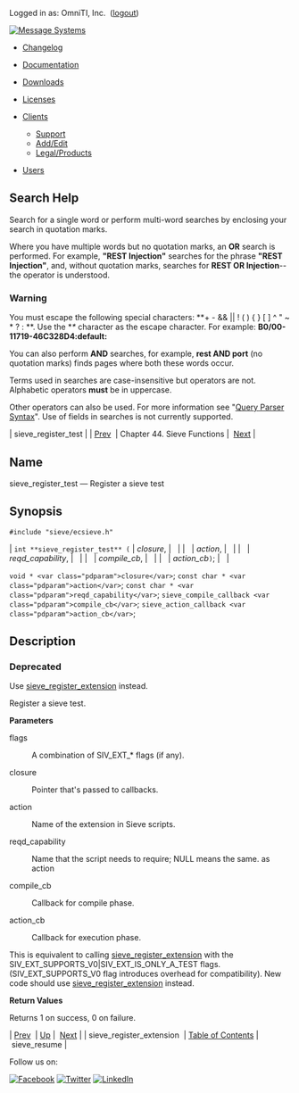 Logged in as: OmniTI, Inc.  ([logout](https://support.messagesystems.com/logout.php))

[![Message Systems](https://support.messagesystems.com/images/ms-white205.png)](https://support.messagesystems.com/start.php) 

*   [Changelog](https://support.messagesystems.com/start.php?show=changelog)
*   [Documentation](https://support.messagesystems.com/docs/)
*   [Downloads](https://support.messagesystems.com/start.php)

*   [Licenses](https://support.messagesystems.com/license_summary.php)
*   <a href="">Clients</a>
    *   [Support](https://support.messagesystems.com/cs.php)
    *   [Add/Edit](https://support.messagesystems.com/edit_client.php)
    *   [Legal/Products](https://support.messagesystems.com/edit_products.php)
*   [Users](https://support.messagesystems.com/edit_customer.php)

## Search Help

Search for a single word or perform multi-word searches by enclosing your search in quotation marks.

Where you have multiple words but no quotation marks, an **OR** search is performed. For example, **"REST Injection"** searches for the phrase **"REST Injection"**, and, without quotation marks, searches for **REST OR Injection**--the operator is understood.

### Warning

You must escape the following special characters: **+ - && || ! ( ) { } [ ] ^ " ~ * ? : \**. Use the **\** character as the escape character. For example: **B0/00-11719-46C328D4\:default\:**

You can also perform **AND** searches, for example, **rest AND port** (no quotation marks) finds pages where both these words occur.

Terms used in searches are case-insensitive but operators are not. Alphabetic operators **must** be in uppercase.

Other operators can also be used. For more information see "[Query Parser Syntax](https://lucene.apache.org/core/old_versioned_docs/versions/3_0_0/queryparsersyntax.html)". Use of fields in searches is not currently supported.

| sieve_register_test |
| [Prev](apis.sieve_register_extension.php)  | Chapter 44. Sieve Functions |  [Next](apis.sieve_resume.php) |

<a name="apis.sieve_register_test"></a>
## Name

sieve_register_test — Register a sieve test

## Synopsis

`#include "sieve/ecsieve.h"`

| `int **sieve_register_test** (` | <var class="pdparam">closure</var>, |   |
|   | <var class="pdparam">action</var>, |   |
|   | <var class="pdparam">reqd_capability</var>, |   |
|   | <var class="pdparam">compile_cb</var>, |   |
|   | <var class="pdparam">action_cb</var>`)`; |   |

`void * <var class="pdparam">closure</var>`;
`const char * <var class="pdparam">action</var>`;
`const char * <var class="pdparam">reqd_capability</var>`;
`sieve_compile_callback <var class="pdparam">compile_cb</var>`;
`sieve_action_callback <var class="pdparam">action_cb</var>`;<a name="idp33049232"></a>
## Description

### Deprecated

Use [sieve_register_extension](apis.sieve_register_extension.php "sieve_register_extension") instead.

Register a sieve test.

**Parameters**

<dl class="variablelist">

<dt>flags</dt>

<dd>

A combination of SIV_EXT_* flags (if any).

</dd>

<dt>closure</dt>

<dd>

Pointer that's passed to callbacks.

</dd>

<dt>action</dt>

<dd>

Name of the extension in Sieve scripts.

</dd>

<dt>reqd_capability</dt>

<dd>

Name that the script needs to require; NULL means the same. as action

</dd>

<dt>compile_cb</dt>

<dd>

Callback for compile phase.

</dd>

<dt>action_cb</dt>

<dd>

Callback for execution phase.

</dd>

</dl>

This is equivalent to calling [sieve_register_extension](apis.sieve_register_extension.php "sieve_register_extension") with the SIV_EXT_SUPPORTS_V0|SIV_EXT_IS_ONLY_A_TEST flags. (SIV_EXT_SUPPORTS_V0 flag introduces overhead for compatibility). New code should use [sieve_register_extension](apis.sieve_register_extension.php "sieve_register_extension") instead.

**Return Values**

Returns 1 on success, 0 on failure.

| [Prev](apis.sieve_register_extension.php)  | [Up](sieve.php) |  [Next](apis.sieve_resume.php) |
| sieve_register_extension  | [Table of Contents](index.php) |  sieve_resume |

Follow us on:

[![Facebook](https://support.messagesystems.com/images/icon-facebook.png)](http://www.facebook.com/messagesystems) [![Twitter](https://support.messagesystems.com/images/icon-twitter.png)](http://twitter.com/#!/MessageSystems) [![LinkedIn](https://support.messagesystems.com/images/icon-linkedin.png)](http://www.linkedin.com/company/message-systems)